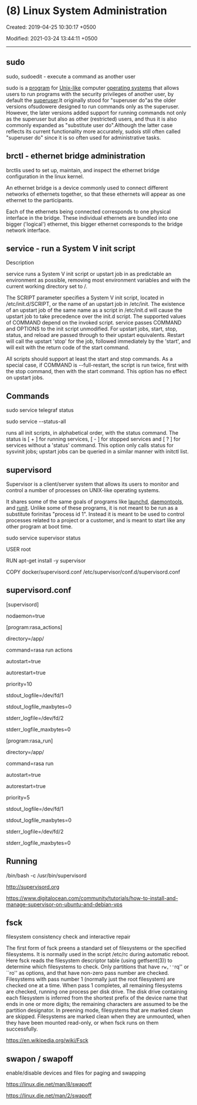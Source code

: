# (8) Linux System Administration

Created: 2019-04-25 10:30:17 +0500

Modified: 2021-03-24 13:44:11 +0500

---

## sudo

sudo, sudoedit - execute a command as another user

sudo is a [program](https://en.wikipedia.org/wiki/Computer_program) for [Unix-like](https://en.wikipedia.org/wiki/Unix-like) computer [operating systems](https://en.wikipedia.org/wiki/Operating_system) that allows users to run programs with the security privileges of another user, by default the [superuser](https://en.wikipedia.org/wiki/Superuser).It originally stood for "superuser do"as the older versions ofsudowere designed to run commands only as the superuser. However, the later versions added support for running commands not only as the superuser but also as other (restricted) users, and thus it is also commonly expanded as "substitute user do".Although the latter case reflects its current functionality more accurately, sudois still often called "superuser do" since it is so often used for administrative tasks.

## brctl - ethernet bridge administration

brctlis used to set up, maintain, and inspect the ethernet bridge configuration in the linux kernel.

An ethernet bridge is a device commonly used to connect different networks of ethernets together, so that these ethernets will appear as one ethernet to the participants.

Each of the ethernets being connected corresponds to one physical interface in the bridge. These individual ethernets are bundled into one bigger ('logical') ethernet, this bigger ethernet corresponds to the bridge network interface.

## service - run a System V init script

Description

service runs a System V init script or upstart job in as predictable an environment as possible, removing most environment variables and with the current working directory set to /.

The SCRIPT parameter specifies a System V init script, located in /etc/init.d/SCRIPT, or the name of an upstart job in /etc/init. The existence of an upstart job of the same name as a script in /etc/init.d will cause the upstart job to take precedence over the init.d script. The supported values of COMMAND depend on the invoked script. service passes COMMAND and OPTIONS to the init script unmodified. For upstart jobs, start, stop, status, and reload are passed through to their upstart equivalents. Restart will call the upstart 'stop' for the job, followed immediately by the 'start', and will exit with the return code of the start command.

All scripts should support at least the start and stop commands. As a special case, if COMMAND is --full-restart, the script is run twice, first with the stop command, then with the start command. This option has no effect on upstart jobs.

## Commands

sudo service telegraf status

sudo service --status-all

runs all init scripts, in alphabetical order, with the status command. The status is [ + ] for running services, [ - ] for stopped services and [ ? ] for services without a 'status' command. This option only calls status for sysvinit jobs; upstart jobs can be queried in a similar manner with initctl list.

## supervisord

Supervisor is a client/server system that allows its users to monitor and control a number of processes on UNIX-like operating systems.

It shares some of the same goals of programs like [launchd](http://supervisord.org/glossary.html#term-launchd), [daemontools](http://supervisord.org/glossary.html#term-daemontools), and [runit](http://supervisord.org/glossary.html#term-runit). Unlike some of these programs, it is not meant to be run as a substitute forinitas "process id 1". Instead it is meant to be used to control processes related to a project or a customer, and is meant to start like any other program at boot time.

sudo service supervisor status

USER root

RUN apt-get install -y supervisor

COPY docker/supervisord.conf /etc/supervisor/conf.d/supervisord.conf

## supervisord.conf

[supervisord]

nodaemon=true

[program:rasa_actions]

directory=/app/

command=rasa run actions

autostart=true

autorestart=true

priority=10

stdout_logfile=/dev/fd/1

stdout_logfile_maxbytes=0

stderr_logfile=/dev/fd/2

stderr_logfile_maxbytes=0

[program:rasa_run]

directory=/app/

command=rasa run

autostart=true

autorestart=true

priority=5

stdout_logfile=/dev/fd/1

stdout_logfile_maxbytes=0

stderr_logfile=/dev/fd/2

stderr_logfile_maxbytes=0

## Running

/bin/bash -c /usr/bin/supervisord

<http://supervisord.org>

<https://www.digitalocean.com/community/tutorials/how-to-install-and-manage-supervisor-on-ubuntu-and-debian-vps>

## fsck

filesystem consistency check and interactive repair

The first form of fsck preens a standard set of filesystems or the specified filesystems. It is normally used in the script /etc/rc during automatic reboot. Here fsck reads the filesystem descriptor table (using getfsent(3)) to determine which filesystems to check. Only partitions that have ``rw,''``rq'' or ``ro'' as options, and that have non-zero pass number are checked. Filesystems with pass number 1 (normally just the root filesystem) are checked one at a time. When pass 1 completes, all remaining filesystems are checked, running one process per disk drive. The disk drive containing each filesystem is inferred from the shortest prefix of the device name that ends in one or more digits; the remaining characters are assumed to be the partition designator. In preening mode, filesystems that are marked clean are skipped. Filesystems are marked clean when they are unmounted, when they have been mounted read-only, or when fsck runs on them successfully.

<https://en.wikipedia.org/wiki/Fsck>

## swapon / swapoff

enable/disable devices and files for paging and swapping

<https://linux.die.net/man/8/swapoff>

<https://linux.die.net/man/2/swapoff>
